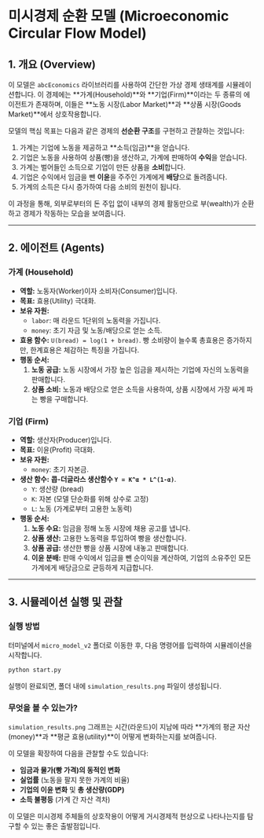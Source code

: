 
# 미시경제 순환 모델 (Microeconomic Circular Flow Model)

## 1. 개요 (Overview)

이 모델은 `abcEconomics` 라이브러리를 사용하여 간단한 가상 경제 생태계를 시뮬레이션합니다. 이 경제에는 **가계(Household)**와 **기업(Firm)**이라는 두 종류의 에이전트가 존재하며, 이들은 **노동 시장(Labor Market)**과 **상품 시장(Goods Market)**에서 상호작용합니다.

모델의 핵심 목표는 다음과 같은 경제의 **선순환 구조**를 구현하고 관찰하는 것입니다:
1.  가계는 기업에 노동을 제공하고 **소득(임금)**을 얻습니다.
2.  기업은 노동을 사용하여 상품(빵)을 생산하고, 가계에 판매하여 **수익**을 얻습니다.
3.  가계는 벌어들인 소득으로 기업이 만든 상품을 **소비**합니다.
4.  기업은 수익에서 임금을 뺀 **이윤**을 주주인 가계에게 **배당**으로 돌려줍니다.
5.  가계의 소득은 다시 증가하여 다음 소비의 원천이 됩니다.

이 과정을 통해, 외부로부터의 돈 주입 없이 내부의 경제 활동만으로 부(wealth)가 순환하고 경제가 작동하는 모습을 보여줍니다.

---

## 2. 에이전트 (Agents)

### 가계 (Household)
- **역할:** 노동자(Worker)이자 소비자(Consumer)입니다.
- **목표:** 효용(Utility) 극대화.
- **보유 자원:**
    - `labor`: 매 라운드 1단위의 노동력을 가집니다.
    - `money`: 초기 자금 및 노동/배당으로 얻는 소득.
- **효용 함수:** `U(bread) = log(1 + bread)`. 빵 소비량이 늘수록 총효용은 증가하지만, 한계효용은 체감하는 특징을 가집니다.
- **행동 순서:**
    1.  **노동 공급:** 노동 시장에서 가장 높은 임금을 제시하는 기업에 자신의 노동력을 판매합니다.
    2.  **상품 소비:** 노동과 배당으로 얻은 소득을 사용하여, 상품 시장에서 가장 싸게 파는 빵을 구매합니다.

### 기업 (Firm)
- **역할:** 생산자(Producer)입니다.
- **목표:** 이윤(Profit) 극대화.
- **보유 자원:**
    - `money`: 초기 자본금.
- **생산 함수:** **콥-더글라스 생산함수 `Y = K^α * L^(1-α)`**.
    - `Y`: 생산량 (bread)
    - `K`: 자본 (모델 단순화를 위해 상수로 고정)
    - `L`: 노동 (가계로부터 고용한 노동력)
- **행동 순서:**
    1.  **노동 수요:** 임금을 정해 노동 시장에 채용 공고를 냅니다.
    2.  **상품 생산:** 고용한 노동력을 투입하여 빵을 생산합니다.
    3.  **상품 공급:** 생산한 빵을 상품 시장에 내놓고 판매합니다.
    4.  **이윤 분배:** 판매 수익에서 임금을 뺀 순이익을 계산하여, 기업의 소유주인 모든 가계에게 배당금으로 균등하게 지급합니다.

---

## 3. 시뮬레이션 실행 및 관찰

### 실행 방법
터미널에서 `micro_model_v2` 폴더로 이동한 후, 다음 명령어를 입력하여 시뮬레이션을 시작합니다.
```bash
python start.py
```
실행이 완료되면, 폴더 내에 `simulation_results.png` 파일이 생성됩니다.

### 무엇을 볼 수 있는가?
`simulation_results.png` 그래프는 시간(라운드)이 지남에 따라 **가계의 평균 자산(money)**과 **평균 효용(utility)**이 어떻게 변화하는지를 보여줍니다.

이 모델을 확장하여 다음을 관찰할 수도 있습니다:
-   **임금과 물가(빵 가격)의 동적인 변화**
-   **실업률** (노동을 팔지 못한 가계의 비율)
-   **기업의 이윤 변화** 및 **총 생산량(GDP)**
-   **소득 불평등** (가계 간 자산 격차)

이 모델은 미시경제 주체들의 상호작용이 어떻게 거시경제적 현상으로 나타나는지를 탐구할 수 있는 좋은 출발점입니다.
